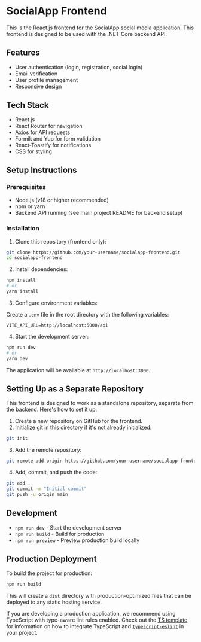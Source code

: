 # SocialApp Frontend

This is the React.js frontend for the SocialApp social media application. This frontend is designed to be used with the .NET Core backend API.

## Features

- User authentication (login, registration, social login)
- Email verification
- User profile management
- Responsive design

## Tech Stack

- React.js
- React Router for navigation
- Axios for API requests
- Formik and Yup for form validation
- React-Toastify for notifications
- CSS for styling

## Setup Instructions

### Prerequisites

- Node.js (v18 or higher recommended)
- npm or yarn
- Backend API running (see main project README for backend setup)

### Installation

1. Clone this repository (frontend only):

```bash
git clone https://github.com/your-username/socialapp-frontend.git
cd socialapp-frontend
```

2. Install dependencies:

```bash
npm install
# or
yarn install
```

3. Configure environment variables:

Create a `.env` file in the root directory with the following variables:

```
VITE_API_URL=http://localhost:5000/api
```

4. Start the development server:

```bash
npm run dev
# or
yarn dev
```

The application will be available at `http://localhost:3000`.

## Setting Up as a Separate Repository

This frontend is designed to work as a standalone repository, separate from the backend. Here's how to set it up:

1. Create a new repository on GitHub for the frontend.
2. Initialize git in this directory if it's not already initialized:

```bash
git init
```

3. Add the remote repository:

```bash
git remote add origin https://github.com/your-username/socialapp-frontend.git
```

4. Add, commit, and push the code:

```bash
git add .
git commit -m "Initial commit"
git push -u origin main
```

## Development

- `npm run dev` - Start the development server
- `npm run build` - Build for production
- `npm run preview` - Preview production build locally

## Production Deployment

To build the project for production:

```bash
npm run build
```

This will create a `dist` directory with production-optimized files that can be deployed to any static hosting service.

If you are developing a production application, we recommend using TypeScript with type-aware lint rules enabled. Check out the [TS template](https://github.com/vitejs/vite/tree/main/packages/create-vite/template-react-ts) for information on how to integrate TypeScript and [`typescript-eslint`](https://typescript-eslint.io) in your project.
